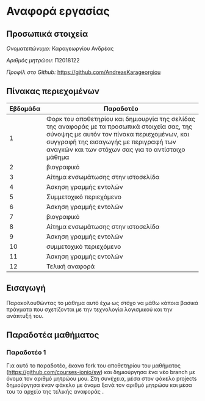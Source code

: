 # Αναφορά εργασίας


## Προσωπικά στοιχεία

*Ονοματεπώνυμο:* Καραγεωργίου Ανδρέας 

*Αριθμός μητρώου:* Π2018122

*Προφίλ στο Github:* https://github.com/AndreasKarageorgiou



## Πίνακας περιεχομένων

| Εβδομάδα | Παραδοτέο |
| --- | --- |
| 1 | Φορκ του αποθετηρίου και δημιουργία της σελίδας της αναφοράς με τα προσωπικά στοιχεία σας, της σύνοψης με αυτόν τον πίνακα περιεχομένων, και συγγραφή της εισαγωγής με περιγραφή των αναγκών και των στόχων σας για το αντίστοιχο μάθημα |
| 2 | βιογραφικό |
| 3 | Αίτημα ενσωμάτωσης στην ιστοσελίδα |
| 4 | Άσκηση γραμμής εντολών |
| 5 | Συμμετοχικό περιεχόμενο |
| 6 | Άσκηση γραμμής εντολών |
| 7 | βιογραφικό |
| 8 | Αίτημα ενσωμάτωσης στην ιστοσελίδα |
| 9 | Άσκηση γραμμής εντολών |
| 10 | συμμετοχικό περιεχόμενο |
| 11 | Άσκηση γραμμής εντολών |
| 12 | Τελική αναφορά |


## Εισαγωγή

Παρακολουθώντας το μάθημα αυτό έχω ως στόχο να μάθω κάποια βασικά πράγματα που σχετίζονται με την τεχνολογία λογισμικού και την ανάπτυξή του.


## Παραδοτέα μαθήματος


### Παραδοτέο 1

Για αυτό το παραδοτέο, έκανα fork του αποθετηρίου του μαθήματος (https://github.com/courses-ionio/sw)
 και δημιούργησα ένα νέο branch με όνομα τον αριθμό μητρώου μου. Στη συνέχεια, μέσα στον φάκελο projects δημιούργησα έναν φάκελο με όνομα ξανά τον αριθμό μητρώου και μέσα του το αρχείο της τελικής αναφοράς .

